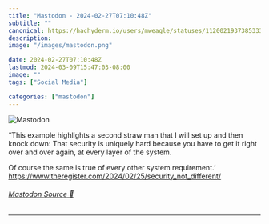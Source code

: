 ```yaml
---
title: "Mastodon - 2024-02-27T07:10:48Z"
subtitle: ""
canonical: https://hachyderm.io/users/mweagle/statuses/112002193738533364
description:
image: "/images/mastodon.png"

date: 2024-02-27T07:10:48Z
lastmod: 2024-03-09T15:47:03-08:00
image: ""
tags: ["Social Media"]

categories: ["mastodon"]
---
```

![Mastodon](/images/mastodon.png)

<p>“This example highlights a second straw man that I will set up and then knock down: That security is uniquely hard because you have to get it right over and over again, at every layer of the system.</p><p>Of course the same is true of every other system requirement.’<br /><a href="https://www.theregister.com/2024/02/25/security_not_different/" target="_blank" rel="nofollow noopener noreferrer" translate="no"><span class="invisible">https://www.</span><span class="ellipsis">theregister.com/2024/02/25/sec</span><span class="invisible">urity_not_different/</span></a></p>


###### [Mastodon Source 🐘](https://hachyderm.io/@mweagle/112002193738533364)

___
